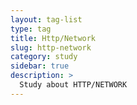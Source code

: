 ```yaml
---
layout: tag-list
type: tag
title: Http/Network
slug: http-network
category: study
sidebar: true
description: >
  Study about HTTP/NETWORK 
---
```

